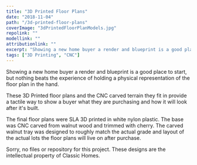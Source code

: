 ```yaml
---
title: "3D Printed Floor Plans"
date: "2018-11-04"
path: "/3d-printed-floor-plans"
coverImage: "3dPrintedFloorPlanModels.jpg"
repolink: ""
modellink: ""
attributionlink: ""
excerpt: "Showing a new home buyer a render and blueprint is a good place to start, but nothing beats the experience of holding a physical representation of the floor plan in the hand."
tags: ["3D Printing", "CNC"]
---
```


Showing a new home buyer a render and blueprint is a good place to start, but nothing beats the experience of holding a physical representation of the floor plan in the hand.

These 3D Printed floor plans and the CNC carved terrain they fit in provide a tactile way to show a buyer what they are purchasing and how it will look after it's built.

The final floor plans were SLA 3D printed in white nylon plastic. The base was CNC carved from walnut wood and trimmed with cherry. The carved walnut tray was designed to roughly match the actual grade and layout of the actual lots the floor plans will live on after purchase.

Sorry, no files or repository for this project. These designs are the intellectual property of Classic Homes.
